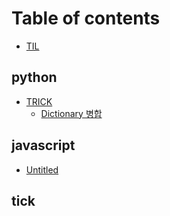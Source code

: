 # Table of contents

* [TIL](README.md)

## python

* [TRICK](python/trick/README.md)
  * [Dictionary 병합](python/trick/dictionary.md)

## javascript

* [Untitled](javascript/untitled.md)

## tick

